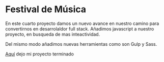 # Festival de Música

En este cuarto proyecto damos un nuevo avance en nuestro camino para convertirnos en desarrolaldor full stack. Añadimos javascript a nuestro proyecto, en busqueda de mas inteactividad.

Del mismo modo añadimos nuevas herramientas como son Gulp y Sass.

[Aquí](https://festivalmusicadwc.netlify.app/) dejo mi proyecto terminado 
